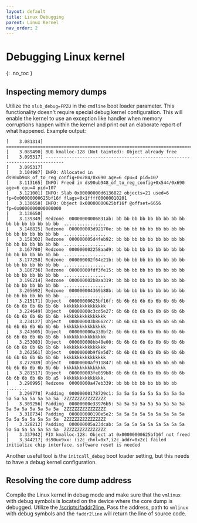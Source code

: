 ```yaml
---
layout: default
title: Linux Debugging
parent: Linux Kernel
nav_order: 2
---
```


# Debugging Linux kernel
{: .no_toc }

## Inspecting memory dumps

Utilize the `slub_debug=FPZU` in the `cmdline` boot loader parameter. This functionality doesn't require special debug kernel configuration.
This will enable the kernel to use an exception like handler when memory corruptions happen within the kernel and print out an elaborate report of what happened.
Example output:
```
[    3.081314] =============================================================================
[    3.089490] BUG kmalloc-128 (Not tainted): Object already free
[    3.095317] -----------------------------------------------------------------------------
[    3.095317]
[    3.104987] INFO: Allocated in ds90ub948_of_to_reg_config+0x284/0x690 age=6 cpu=4 pid=107
[    3.113165] INFO: Freed in ds90ub948_of_to_reg_config+0x544/0x690 age=6 cpu=4 pid=107
[    3.121001] INFO: Slab 0x00000000d6136822 objects=21 used=6 fp=0x00000000625bf16f flags=0x1ffff00000010201
[    3.130650] INFO: Object 0x00000000625bf16f @offset=6656 fp=0x0000000000000000
[    3.130650]
[    3.139349] Redzone  00000000006831ab: bb bb bb bb bb bb bb bb bb bb bb bb bb bb bb bb  ................
[    3.148825] Redzone  000000003d92170e: bb bb bb bb bb bb bb bb bb bb bb bb bb bb bb bb  ................
[    3.158302] Redzone  000000005d4feb92: bb bb bb bb bb bb bb bb bb bb bb bb bb bb bb bb  ................
[    3.167780] Redzone  000000002258aad9: bb bb bb bb bb bb bb bb bb bb bb bb bb bb bb bb  ................
[    3.177258] Redzone  000000002f64e21b: bb bb bb bb bb bb bb bb bb bb bb bb bb bb bb bb  ................
[    3.186736] Redzone  00000000fdf3fe15: bb bb bb bb bb bb bb bb bb bb bb bb bb bb bb bb  ................
[    3.196214] Redzone  000000002b8aa319: bb bb bb bb bb bb bb bb bb bb bb bb bb bb bb bb  ................
[    3.205692] Redzone  000000004369b88b: bb bb bb bb bb bb bb bb bb bb bb bb bb bb bb bb  ................
[    3.215171] Object   00000000625bf16f: 6b 6b 6b 6b 6b 6b 6b 6b 6b 6b 6b 6b 6b 6b 6b 6b  kkkkkkkkkkkkkkkk
[    3.224649] Object   00000000c3cd5e27: 6b 6b 6b 6b 6b 6b 6b 6b 6b 6b 6b 6b 6b 6b 6b 6b  kkkkkkkkkkkkkkkk
[    3.234127] Object   000000003b8662c7: 6b 6b 6b 6b 6b 6b 6b 6b 6b 6b 6b 6b 6b 6b 6b 6b  kkkkkkkkkkkkkkkk
[    3.243605] Object   000000000a338bf2: 6b 6b 6b 6b 6b 6b 6b 6b 6b 6b 6b 6b 6b 6b 6b 6b  kkkkkkkkkkkkkkkk
[    3.253083] Object   000000008bb40e00: 6b 6b 6b 6b 6b 6b 6b 6b 6b 6b 6b 6b 6b 6b 6b 6b  kkkkkkkkkkkkkkkk
[    3.262561] Object   00000000b9f8e5d7: 6b 6b 6b 6b 6b 6b 6b 6b 6b 6b 6b 6b 6b 6b 6b 6b  kkkkkkkkkkkkkkkk
[    3.272039] Object   00000000af911847: 6b 6b 6b 6b 6b 6b 6b 6b 6b 6b 6b 6b 6b 6b 6b 6b  kkkkkkkkkkkkkkkk
[    3.281517] Object   000000003fe059b8: 6b 6b 6b 6b 6b 6b 6b 6b 6b 6b 6b 6b 6b 6b 6b a5  kkkkkkkkkkkkkkk.
[    3.290995] Redzone  00000000a47eb339: bb bb bb bb bb bb bb bb                          ........
[    3.299778] Padding  00000000178729c1: 5a 5a 5a 5a 5a 5a 5a 5a 5a 5a 5a 5a 5a 5a 5a 5a  ZZZZZZZZZZZZZZZZ
[    3.309256] Padding  00000000e33976b5: 5a 5a 5a 5a 5a 5a 5a 5a 5a 5a 5a 5a 5a 5a 5a 5a  ZZZZZZZZZZZZZZZZ
[    3.318734] Padding  000000000190e5e2: 5a 5a 5a 5a 5a 5a 5a 5a 5a 5a 5a 5a 5a 5a 5a 5a  ZZZZZZZZZZZZZZZZ
[    3.328212] Padding  000000005a23dcab: 5a 5a 5a 5a 5a 5a 5a 5a 5a 5a 5a 5a 5a 5a 5a 5a  ZZZZZZZZZZZZZZZZ
[    3.337942] FIX kmalloc-128: Object at 0x00000000625bf16f not freed
[    3.344217] ds90ux9xx: (i2c_chnl=0x7,i2c_addr=0x2c) failed initialize chip interface, software reset is needed
```

Another useful tool is the `initcall_debug` boot loader setting, but this needs to have a debug kernel configuration.

## Resolving the core dump address

Compile the Linux kernel in debug mode and make sure that the `vmlinux` with debug symbols 
is located on the device where the core dump is debugged. Utilize the [<linux-src>/scripts/faddr2line.](https://github.com/torvalds/linux/blob/master/scripts/faddr2line)
Pass the address, path to `vmlinux` with debug symbols and the `faddr2line` will return 
the line of source code.
